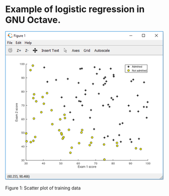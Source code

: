 # Example of logistic regression in GNU Octave.

![alt text](https://github.com/kchunter/machineLearning/blob/master/pictures/plottedData.PNG)

Figure 1: Scatter plot of training data

